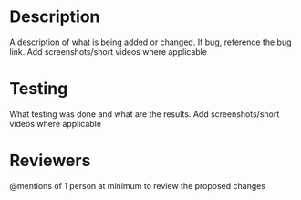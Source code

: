 # Description

A description of what is being added or changed. If bug, reference the bug link. Add screenshots/short videos where applicable

# Testing

What testing was done and what are the results. Add screenshots/short videos where applicable

# Reviewers

@mentions of 1 person at minimum to review the proposed changes
